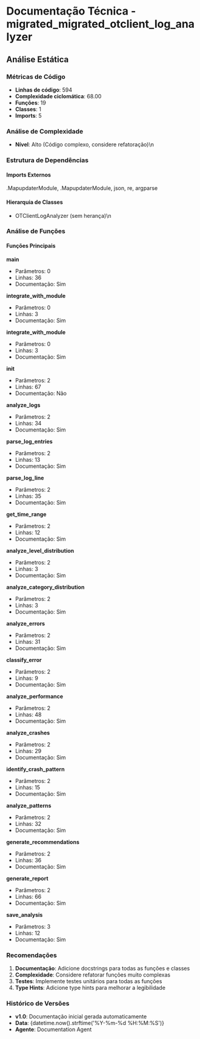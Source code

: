 # Documentação Técnica - migrated_migrated_otclient_log_analyzer

## Análise Estática

### Métricas de Código
- **Linhas de código**: 594
- **Complexidade ciclomática**: 68.00
- **Funções**: 19
- **Classes**: 1
- **Imports**: 5

### Análise de Complexidade
- **Nível**: Alto (Código complexo, considere refatoração)\n
### Estrutura de Dependências

#### Imports Externos
.MapupdaterModule, .MapupdaterModule, json, re, argparse

#### Hierarquia de Classes
- OTClientLogAnalyzer (sem herança)\n
### Análise de Funções

#### Funções Principais
**main**
- Parâmetros: 0
- Linhas: 36
- Documentação: Sim

**integrate_with_module**
- Parâmetros: 0
- Linhas: 3
- Documentação: Sim

**integrate_with_module**
- Parâmetros: 0
- Linhas: 3
- Documentação: Sim

**__init__**
- Parâmetros: 2
- Linhas: 67
- Documentação: Não

**analyze_logs**
- Parâmetros: 2
- Linhas: 34
- Documentação: Sim

**parse_log_entries**
- Parâmetros: 2
- Linhas: 13
- Documentação: Sim

**parse_log_line**
- Parâmetros: 2
- Linhas: 35
- Documentação: Sim

**get_time_range**
- Parâmetros: 2
- Linhas: 12
- Documentação: Sim

**analyze_level_distribution**
- Parâmetros: 2
- Linhas: 3
- Documentação: Sim

**analyze_category_distribution**
- Parâmetros: 2
- Linhas: 3
- Documentação: Sim

**analyze_errors**
- Parâmetros: 2
- Linhas: 31
- Documentação: Sim

**classify_error**
- Parâmetros: 2
- Linhas: 9
- Documentação: Sim

**analyze_performance**
- Parâmetros: 2
- Linhas: 48
- Documentação: Sim

**analyze_crashes**
- Parâmetros: 2
- Linhas: 29
- Documentação: Sim

**identify_crash_pattern**
- Parâmetros: 2
- Linhas: 15
- Documentação: Sim

**analyze_patterns**
- Parâmetros: 2
- Linhas: 32
- Documentação: Sim

**generate_recommendations**
- Parâmetros: 2
- Linhas: 36
- Documentação: Sim

**generate_report**
- Parâmetros: 2
- Linhas: 66
- Documentação: Sim

**save_analysis**
- Parâmetros: 3
- Linhas: 12
- Documentação: Sim

### Recomendações

1. **Documentação**: Adicione docstrings para todas as funções e classes
2. **Complexidade**: Considere refatorar funções muito complexas
3. **Testes**: Implemente testes unitários para todas as funções
4. **Type Hints**: Adicione type hints para melhorar a legibilidade

### Histórico de Versões

- **v1.0**: Documentação inicial gerada automaticamente
- **Data**: {datetime.now().strftime('%Y-%m-%d %H:%M:%S')}
- **Agente**: Documentation Agent

